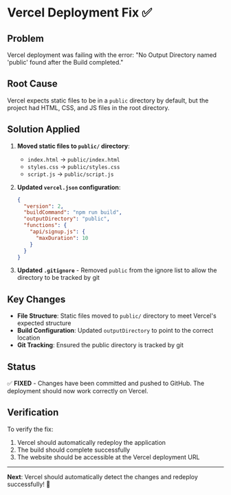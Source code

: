 # Vercel Deployment Fix ✅

## Problem
Vercel deployment was failing with the error: "No Output Directory named 'public' found after the Build completed."

## Root Cause
Vercel expects static files to be in a `public` directory by default, but the project had HTML, CSS, and JS files in the root directory.

## Solution Applied
1. **Moved static files to `public/` directory**:
   - `index.html` → `public/index.html`
   - `styles.css` → `public/styles.css`
   - `script.js` → `public/script.js`

2. **Updated `vercel.json` configuration**:
   ```json
   {
     "version": 2,
     "buildCommand": "npm run build",
     "outputDirectory": "public",
     "functions": {
       "api/signup.js": {
         "maxDuration": 10
       }
     }
   }
   ```

3. **Updated `.gitignore`** - Removed `public` from the ignore list to allow the directory to be tracked by git

## Key Changes
- **File Structure**: Static files moved to `public/` directory to meet Vercel's expected structure
- **Build Configuration**: Updated `outputDirectory` to point to the correct location
- **Git Tracking**: Ensured the public directory is tracked by git

## Status
✅ **FIXED** - Changes have been committed and pushed to GitHub. The deployment should now work correctly on Vercel.

## Verification
To verify the fix:
1. Vercel should automatically redeploy the application
2. The build should complete successfully
3. The website should be accessible at the Vercel deployment URL

---
**Next**: Vercel should automatically detect the changes and redeploy successfully! 🚀

